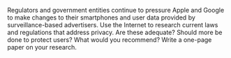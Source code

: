 Regulators and government entities continue to pressure Apple and Google to make changes to their smartphones and user data provided by surveillance-based advertisers. Use the Internet to research current laws and 
regulations that address privacy. Are these adequate? Should more be done to protect users? What would you recommend? Write a one-page paper on your research.




